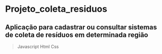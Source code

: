 # Projeto_coleta_residuos
## Aplicação para cadastrar ou consultar sistemas de coleta de resíduos em determinada região
> Javascript
> Html
> Css
 
